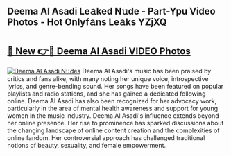 ## Deema Al Asadi Le𝚊ked N𝚞de - Part-Ypu Video Photos - Hot Onlyf𝚊ns Le𝚊ks YZjXQ

# <h2><a href="http://ac20708.deff.icu/?id=Deema+Al+Asadi">🔗 New 👉🔴 Deema Al Asadi VIDEO Photos</a></h2>

[![Deema Al Asadi N𝚞des](https://i.imgur.com/rIISA9y.gif)](http://ac20708.deff.icu/?id=Deema+Al+Asadi)
Deema Al Asadi's music has been praised by critics and fans alike, with many noting her unique voice, introspective lyrics, and genre-bending sound. Her songs have been featured on popular playlists and radio stations, and she has gained a dedicated following online. Deema Al Asadi has also been recognized for her advocacy work, particularly in the area of mental health awareness and support for young women in the music industry. Deema Al Asadi's influence extends beyond her online presence. Her rise to prominence has sparked discussions about the changing landscape of online content creation and the complexities of online fandom. Her controversial approach has challenged traditional notions of beauty, sexuality, and female empowerment.
